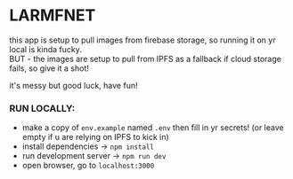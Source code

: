 # LARMFNET

this app is setup to pull images from firebase storage, so running it on yr local is kinda fucky.  
BUT - the images are setup to pull from IPFS as a fallback if cloud storage fails, so give it a shot!

it's messy but good luck, have fun!

### RUN LOCALLY:
- make a copy of `env.example` named `.env` then fill in yr secrets! (or leave empty if u are relying on IPFS to kick in)
- install dependencies -> `npm install`
- run development server -> `npm run dev`
- open browser, go to `localhost:3000`
